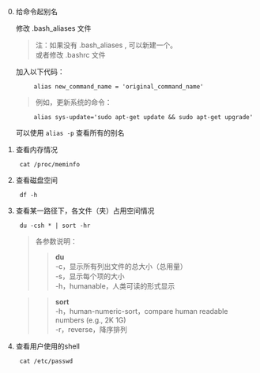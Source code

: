 0. 给命令起别名

    修改 .bash_aliases 文件
    > 注：如果没有 .bash_aliases , 可以新建一个。  
    > 或者修改 .bashrc 文件
    
    加入以下代码：
        
        	alias new_command_name = 'original_command_name'
        
    > 例如，更新系统的命令：
    
    		alias sys-update='sudo apt-get update && sudo apt-get upgrade'
    	
    可以使用 `alias -p` 查看所有的别名

0. 查看内存情况

		cat /proc/meminfo
		
0. 查看磁盘空间

        df -h

0. 查看某一路径下，各文件（夹）占用空间情况

    	du -csh * | sort -hr
    
    > 各参数说明：  
    >  > **du**  
        	-c，显示所有列出文件的总大小（总用量）  
        	-s，显示每个项的大小  
        	-h，humanable，人类可读的形式显示  
        	
        	
    >  > **sort**  
       		-h，human-numeric-sort，compare human readable numbers (e.g., 2K 1G)  
       		-r，reverse，降序排列
    
    
0. 查看用户使用的shell

        cat /etc/passwd